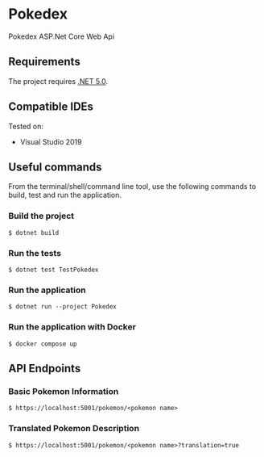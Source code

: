 # Pokedex
Pokedex ASP.Net Core Web Api

## Requirements

The project requires [.NET 5.0](https://dotnet.microsoft.com/en-us/download/dotnet/5.0).

## Compatible IDEs

Tested on:

- Visual Studio 2019

## Useful commands

From the terminal/shell/command line tool, use the following commands to build, test and run the application.

### Build the project

```console
$ dotnet build
```

### Run the tests

```console
$ dotnet test TestPokedex
```

### Run the application

```console
$ dotnet run --project Pokedex
```
### Run the application with Docker

```console
$ docker compose up
```

## API Endpoints

### Basic Pokemon Information

```console
$ https://localhost:5001/pokemon/<pokemon name>
```

### Translated Pokemon Description
```console
$ https://localhost:5001/pokemon/<pokemon name>?translation=true
```
